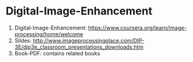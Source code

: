 # Digital-Image-Enhancement
 
1. Digital-Image-Enhancement: https://www.coursera.org/learn/image-processing/home/welcome
2. Sildes: http://www.imageprocessingplace.com/DIP-3E/dip3e_classroom_presentations_downloads.htm
3. Book-PDF: contains related books
